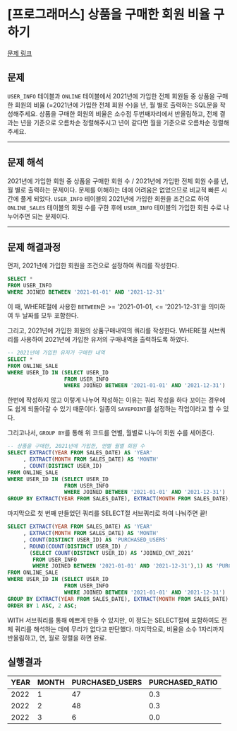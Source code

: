 # [프로그래머스] 상품을 구매한 회원 비율 구하기
[문제 링크](https://school.programmers.co.kr/learn/courses/30/lessons/131534)
## 문제
`USER_INFO` 테이블과 `ONLINE` 테이블에서 2021년에 가입한 전체 회원들 중 상품을 구매한 회원의 비율 (=2021년에 가입한 전체 회원 수)을 년, 월 별로 출력하는 SQL문을 작성해주세요. 상품을 구매한 회원의 비율은 소수점 두번째자리에서 반올림하고, 전체 결과는 년을 기준으로 오름차순 정렬해주시고 년이 같다면 월을 기준으로 오름차순 정렬해주세요.

---
## 문제 해석
2021년에 가입한 회원 중 상품을 구매한 회원 수 / 2021년에 가입한 전체 회원 수를 년, 월 별로 출력하는 문제이다. 문제를 이해하는 데에 어려움은 없었으므로 비교적 빠른 시간에 풀게 되었다. `USER_INFO` 테이블의 2021년에 가입한 회원을 조건으로 하여 `ONLINE_SALES` 테이블의 회원 수를 구한 후에 `USER_INFO` 테이블의 가입한 회원 수로 나누어주면 되는 문제이다.

---

## 문제 해결과정
먼저, 2021년에 가입한 회원을 조건으로 설정하여 쿼리를 작성한다.

```SQL
SELECT *
FROM USER_INFO
WHERE JOINED BETWEEN '2021-01-01' AND '2021-12-31'
```
이 때, WHERE절에 사용한 `BETWEEN`은 >= '2021-01-01, <= '2021-12-31'을 의미하여 두 날짜를 모두 포함한다.

그리고, 2021년에 가입한 회원의 상품구매내역의 쿼리를 작성한다. WHERE절 서브쿼리를 사용하여 2021년에 가입한 유저의 구매내역을 출력하도록 하였다.

```SQL
-- 2021년에 가입한 유저가 구매한 내역
SELECT *
FROM ONLINE_SALE
WHERE USER_ID IN (SELECT USER_ID
                  FROM USER_INFO
                  WHERE JOINED BETWEEN '2021-01-01' AND '2021-12-31')
```
한번에 작성하지 않고 이렇게 나누어 작성하는 이유는 쿼리 작성을 하다 꼬이는 경우에도 쉽게 되돌아갈 수 있기 때문이다. 일종의 `SAVEPOINT`를 설정하는 작업이라고 할 수 있다.

그리고나서, `GROUP BY`를 통해 위 코드를 연별, 월별로 나누어 회원 수를 세어준다.

```SQL
-- 상품을 구매한, 2021년에 가입한, 연별 월별 회원 수
SELECT EXTRACT(YEAR FROM SALES_DATE) AS 'YEAR'
     , EXTRACT(MONTH FROM SALES_DATE) AS 'MONTH'
     , COUNT(DISTINCT USER_ID)
FROM ONLINE_SALE
WHERE USER_ID IN (SELECT USER_ID
                  FROM USER_INFO
                  WHERE JOINED BETWEEN '2021-01-01' AND '2021-12-31')
GROUP BY EXTRACT(YEAR FROM SALES_DATE), EXTRACT(MONTH FROM SALES_DATE);
````
마지막으로 첫 번째 만들었던 쿼리를 SELECT절 서브쿼리로 하여 나눠주면 끝!

```SQL
SELECT EXTRACT(YEAR FROM SALES_DATE) AS 'YEAR'
     , EXTRACT(MONTH FROM SALES_DATE) AS 'MONTH'
     , COUNT(DISTINCT USER_ID) AS 'PURCHASED_USERS'
     , ROUND(COUNT(DISTINCT USER_ID) / 
       (SELECT COUNT(DISTINCT USER_ID) AS ‘JOINED_CNT_2021’
        FROM USER_INFO
        WHERE JOINED BETWEEN '2021-01-01' AND '2021-12-31'),1) AS 'PURCHASED_RATIO'
FROM ONLINE_SALE
WHERE USER_ID IN (SELECT USER_ID
                  FROM USER_INFO
                  WHERE JOINED BETWEEN '2021-01-01' AND '2021-12-31')
GROUP BY EXTRACT(YEAR FROM SALES_DATE), EXTRACT(MONTH FROM SALES_DATE)
ORDER BY 1 ASC, 2 ASC;
```
WITH 서브쿼리를 통해 예쁘게 만들 수 있지만, 이 정도는 SELECT절에 포함하여도 전체 쿼리를 해석하는 데에 무리가 없다고 판단했다. 마지막으로, 비율을 소수 1자리까지 반올림하고, 연, 월로 정렬을 하면 완료.

## 실행결과

| YEAR | MONTH | PURCHASED_USERS | PURCHASED_RATIO |
|------|------|------|------|
|2022|1|47|0.3|
|2022|2|48|0.3|
|2022|3|6|0.0|